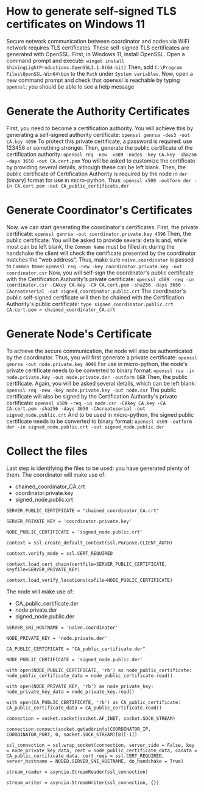 # How to generate self-signed TLS certificates on Windows 11
Secure network communication between coordinator and nodes via WiFi network requires TLS certificates. These self-signed TLS certificates are generated with OpenSSL.
First, in Windows 11, install OpenSSL. Open a command prompt and execute:
`winget install ShiningLightProductions.OpenSSL3.1.0(64-bit)`
Then, add `C:\Program Files\OpenSSL-Win64\bin` to the `Path` under `System variables`. Now, open a new command prompt and check that openssl is reachable by typing `openssl`: you should be able to see a help message

# Generate the Authority Certificates
First, you need to become a certification authority. You will achieve this by generating a self-signed authority certificate:
`openssl genrsa -des3 -out CA.key 4096`
To protect this private certificate, a password is required: use 123456 or something stronger.
Then, generate the public certificate of the certification authority:
`openssl req -new -x509 -nodes -key CA.key -sha256 -days 3650 -out CA.cert.pem`
You will be asked to customize the certificate by providing several details, although these can be left blank.
Then, the public certificate of Certification Authority is required by the node in `der` (binary) format for use in micro-python. Thus:
`openssl x509 -outform der -in CA.cert.pem -out CA_public_certificate.der`

# Generate Coordinator's Certificates
Now, we can start generating the coordinator's certificates. First, the private certificate:
`openssl genrsa -out coordinator.private.key 4096`
Then, the public certificate. You will be asked to provide several details and, while most can be left blank, the `Common Name` must be filled in: during the handshake the client will check the certificate presented by the coordinator matches the "web address". Thus, make sure `naive.coordinator` is passed to `Common Name`:
`openssl req -new -key coordinator.private.key -out coordinator.csr`
Now, you will self-sign the coordinator's public certificate with the Certification Authority's private certificate:
`openssl x509 -req -in coordinator.csr -CAkey CA.key -CA CA.cert.pem -sha256 -days 3650 -CAcreateserial -out signed_coordinator.public.crt`
The coordinator's public self-signed certificate will then be chained with the Certification Authority's public certificate:
`type signed_coordinator.public.crt CA.cert.pem > chained_coordinator_CA.crt`

# Generate Node's Certificate
To achieve the secure communication, the node will also be authenticated by the coordinator. Thus, you will first generate a private certificate:
`openssl genrsa -out node.private.key 4096`
For use in micro-python, the node's private certificate needs to be converted to binary format:
`openssl rsa -in node.private.key -out node.private.der -outform DER`
Then, the public certificate. Again, you will be asked several details, which can be left blank:
`openssl req -new -key node.private.key -out node.csr`
The public certificate will also be signed by the Certification Authority's private certificate:
`openssl x509 -req -in node.csr -CAkey CA.key -CA CA.cert.pem -sha256 -days 3650 -CAcreateserial -out signed_node.public.crt`
And to be used in micro-python, the signed public certificate needs to be converted to binary format:
`openssl x509 -outform der -in signed_node.public.crt -out signed_node.public.der`

# Collect the files
Last step is identifying the files to be used: you have generated plenty of them.
The coordinator will make use of:
- chained_coordinator_CA.crt
- coordinator.private.key
- signed_node.public.crt

`SERVER_PUBLIC_CERTIFICATE = "chained_coordinator_CA.crt"`

`SERVER_PRIVATE_KEY = 'coordinator.private.key'`

`NODE_PUBLIC_CERTIFICATE = 'signed_node.public.crt'`

`context = ssl.create_default_context(ssl.Purpose.CLIENT_AUTH)`

`context.verify_mode = ssl.CERT_REQUIRED`

`context.load_cert_chain(certfile=SERVER_PUBLIC_CERTIFICATE, keyfile=SERVER_PRIVATE_KEY)`

`context.load_verify_locations(cafile=NODE_PUBLIC_CERTIFICATE)
`

The node will make use of:
- CA_public_certificate.der
- node.private.der
- signed_node.public.der

`SERVER_SNI_HOSTNAME = 'naive.coordinator'`

`NODE_PRIVATE_KEY = 'node.private.der'`

`CA_PUBLIC_CERTIFICATE = "CA_public_certificate.der"`

`NODE_PUBLIC_CERTIFICATE = 'signed_node.public.der'`

`with open(NODE_PUBLIC_CERTIFICATE, 'rb') as node_public_certificate:`
	`node_public_certificate_data = node_public_certificate.read()`

`with open(NODE_PRIVATE_KEY, 'rb') as node_private_key:`
	`node_private_key_data = node_private_key.read()`

`with open(CA_PUBLIC_CERTIFICATE, 'rb') as CA_public_certificate:`
	`CA_public_certificate_data = CA_public_certificate.read()`

`connection = socket.socket(socket.AF_INET, socket.SOCK_STREAM)`

`connection.connect(socket.getaddrinfo(COORDINATOR_IP, COORDINATOR_PORT, 0, socket.SOCK_STREAM)[0][-1])`

`ssl_connection = ssl.wrap_socket(connection, server_side = False, key = node_private_key_data, cert = node_public_certificate_data, cadata = CA_public_certificate_data, cert_reqs = ssl.CERT_REQUIRED, server_hostname = NODED.SERVER_SNI_HOSTNAME, do_handshake = True)`

`stream_reader = asyncio.StreamReader(ssl_connection)`

`stream_writer = asyncio.StreamWriter(ssl_connection, {})`